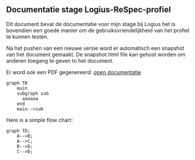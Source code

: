 ## Documentatie stage Logius-ReSpec-profiel

Dit document bevat de documentatie voor mijn stage bij Logius 
het is bovendien een goede manier om de gebruiksvriendelijkheid van het 
<a>profiel</a> te kunnen testen.

Na het pushen van een nieuwe versie word er automatisch een snapshot 
van het document gemaakt. De snapshot.html file kan gehost worden om
anderen toegang te geven to het document.

Er word ook een PDF gegenereerd: [open documentatie](doc.pdf)

```mermaid
graph TB
    main
    subgraph sub
      aaaaaa
    end
    main-->sub
```

Here is a simple flow chart:

```mermaid
graph TD;
    A-->B;
    A-->C;
    B-->D;
    C-->D;
```
